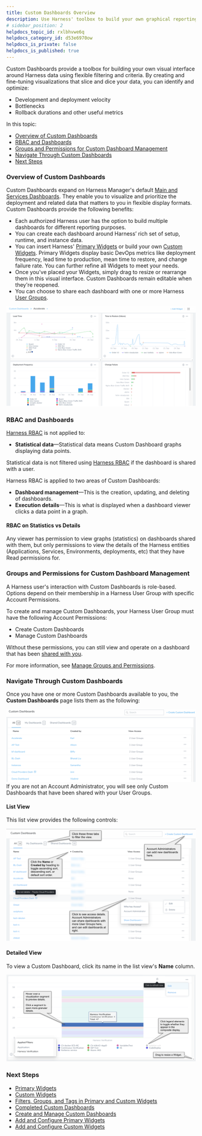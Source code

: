 ```yaml
---
title: Custom Dashboards Overview
description: Use Harness' toolbox to build your own graphical reporting interface around key DevOps metrics.
# sidebar_position: 2
helpdocs_topic_id: rxlbhvwe6q
helpdocs_category_id: d53e6970ow
helpdocs_is_private: false
helpdocs_is_published: true
---
```


Custom Dashboards provide a toolbox for building your own visual interface around Harness data using flexible filtering and criteria. By creating and fine-tuning visualizations that slice and dice your data, you can identify and optimize:

* Development and deployment velocity
* Bottlenecks
* Rollback durations and other useful metrics

In this topic:

* [Overview of Custom Dashboards](#overview_of_custom_dashboards)
* [RBAC and Dashboards](#rbac_and_dashboards)
* [Groups and Permissions for Custom Dashboard Management](#groups_and_permissions_for_custom_dashboard_management)
* [Navigate Through Custom Dashboards](#navigate_through_custom_dashboards)
* [Next Steps](#next_steps)

### Overview of Custom Dashboards

Custom Dashboards expand on Harness Manager's default [Main and Services Dashboards](main-and-services-dashboards.md). They enable you to visualize and prioritize the deployment and related data that matters to you in flexible display formats. Custom Dashboards provide the following benefits:

* Each authorized Harness user has the option to build multiple dashboards for different reporting purposes.
* You can create each dashboard around Harness’ rich set of setup, runtime, and instance data.
* You can insert Harness' [Primary Widgets](primary-widgets.md) or build your own [Custom Widgets](custom-widgets.md). Primary Widgets display basic DevOps metrics like deployment frequency, lead time to production, mean time to restore, and change failure rate. You can further refine all Widgets to meet your needs.
* Once you've placed your Widgets, simply drag to resize or rearrange them in this visual interface. Custom Dashboards remain editable when they're reopened.
* You can choose to share each dashboard with one or more Harness [User Groups](../security/access-management-howtos/users-and-permissions.md).

![](./static/custom-dashboards-97.png)


### RBAC and Dashboards

[Harness RBAC](../security/access-management-howtos/users-and-permissions.md) is not applied to:

* **Statistical data**—Statistical data means Custom Dashboard graphs displaying data points.  
  
Statistical data is not filtered using [Harness RBAC](../security/access-management-howtos/users-and-permissions.md) if the dashboard is shared with a user.

Harness RBAC is applied to two areas of Custom Dashboards:

* **Dashboard management**—This is the creation, updating, and deleting of dashboards.
* **Execution details**—This is what is displayed when a dashboard viewer clicks a data point in a graph.

#### RBAC on Statistics vs Details

Any viewer has permission to view graphs (statistics) on dashboards shared with them, but only permissions to view the details of the Harness entities (Applications, Services, Environments, deployments, etc) that they have Read permissions for.

### Groups and Permissions for Custom Dashboard Management

A Harness user's interaction with Custom Dashboards is role-based. Options depend on their membership in a Harness User Group with specific Account Permissions.

To create and manage Custom Dashboards, your Harness User Group must have the following Account Permissions:

* Create Custom Dashboards
* Manage Custom Dashboards

Without these permissions, you can still view and operate on a dashboard that has been [shared with you](sharing.md).

For more information, see [Manage Groups and Permissions](custom-dashboards.md#manage-groups-and-permissions-for-custom-dashboards).

### Navigate Through Custom Dashboards

Once you have one or more Custom Dashboards available to you, the **Custom Dashboards** page lists them as the following:

![](./static/custom-dashboards-98.png)
If you are not an Account Administrator, you will see only Custom Dashboards that have been shared with your User Groups.

#### List View

This list view provides the following controls:

![](./static/custom-dashboards-99.png)


#### Detailed View

To view a Custom Dashboard, click its name in the list view's **Name** column.

![](./static/custom-dashboards-100.png)
### Next Steps

* [Primary Widgets](primary-widgets.md)
* [Custom Widgets](custom-widgets.md)
* [Filters, Groups, and Tags in Primary and Custom Widgets](filters-groups-and-tags-in-custom-dashboard-widgets.md)
* [Completed Custom Dashboards](put-all-together-completed-custom-dashboard.md)
* [Create and Manage Custom Dashboards](create-and-manage-dashboards.md)
* [Add and Configure Primary Widgets](add-and-configure-primary-widgets.md)
* [Add and Configure Custom Widgets](configure-custom-widgets.md)


